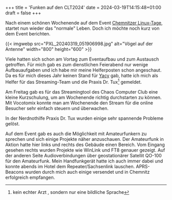 +++
title = 'Funken auf den CLT2024'
date = 2024-03-19T14:15:48+01:00
draft = false
+++

Nach einem schönen Wochenende auf dem Event [Chemnitzer Linux-Tage](https://chemnitzer.linux-tage.de/2024/de), startet nun wieder das "normale" Leben. Doch ich möchte noch kurz von dem Event berichten.

{{< imgwebp src="PXL_20240319_051906998.jpg" alt="Vögel auf der Antenne" width="800" height="600" >}}

Viele hatten sich schon am Vortag zum Eventaufbau und zum Austausch getroffen. Für mich gab es zum dienstlichen Feierabend nur wenige Aufbauaufgaben und ich habe mir meine Helferposten schon angeschaut. Da es für mich dieses Jahr keinen Stand für [Yacy](https://github.com/yacy) gab, hatte ich mich als Helfer für das Streaming-Team und die Praxis Dr. Tux[^1] gemeldet.

Am Freitag gab es für das Streamingtool des Chaos Computer Club eine kleine Kurzschulung, um am Wochenende richtig durchstarten zu können. Mit Vocotomix konnte man am Wochenende den Stream für die online Besucher sehr einfach steuern und überwachen. 

In der Nerdnothilfe Praxis Dr. Tux wurden einige sehr spannende Probleme gelöst. 

Auf dem Event gab es auch die Möglichkeit mit Amateurfunkern zu sprechen und sich einige Projekte näher anzuschauen. Der Amateurfunk in Aktion hatte hier links und rechts des Gebäude einen Bereich. Vom Eingang gesehen rechts wurden Projekte wie WinLink und FT8 genauer gezeigt. Auf der anderen Seite Audioverbindungen über geostationärer Satellit QO-100 für den Amateurfunk. Mein Handfunkgerät hatte ich auch immer dabei und konnte abends im Hotel dem Repeater/Sachsenlink lauschen. APRS-Beacons wurden durch mich auch einige versendet und in Chemnitz erfolgreich empfangen.


[^1]: kein echter Arzt , sondern nur eine bildliche Sprache